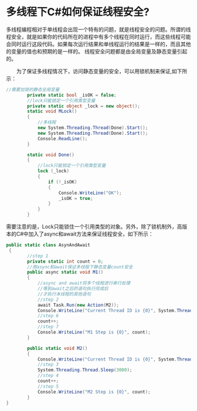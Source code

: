 # 多线程下C#如何保证线程安全?

多线程编程相对于单线程会出现一个特有的问题，就是线程安全的问题。所谓的线程安全，就是如果你的代码所在的进程中有多个线程在同时运行，而这些线程可能会同时运行这段代码。如果每次运行结果和单线程运行的结果是一样的，而且其他的变量的值也和预期的是一样的。 线程安全问题都是由全局变量及静态变量引起的。

　　为了保证多线程情况下，访问静态变量的安全，可以用锁机制来保证,如下所示：

```c#
//需要加锁的静态全局变量
        private static bool _isOK = false;
        //lock只能锁定一个引用类型变量
        private static object _lock = new object();
        static void MLock()
        {
            //多线程
            new System.Threading.Thread(Done).Start();
            new System.Threading.Thread(Done).Start();
            Console.ReadLine();
        }

        static void Done()
        {
            //lock只能锁定一个引用类型变量
            lock (_lock)
            {
                if (!_isOK)
                {
                    Console.WriteLine("OK");
                    _isOK = true;
                }
            }
        }
```

需要注意的是，Lock只能锁住一个引用类型的对象。另外，除了锁机制外，高版本的C#中加入了async和await方法来保证线程安全，如下所示：

```c#
public static class AsynAndAwait
 {
        //step 1
        private static int count = 0;
        //用async和await保证多线程下静态变量count安全
        public async static void M1()
        {
            //async and await将多个线程进行串行处理
            //等到await之后的语句执行完成后
            //才执行本线程的其他语句
            //step 2
            await Task.Run(new Action(M2));
            Console.WriteLine("Current Thread ID is {0}", System.Threading.Thread.CurrentThread.ManagedThreadId);
            //step 6
            count++;
            //step 7
            Console.WriteLine("M1 Step is {0}", count);
        }

        public static void M2()
        {
            Console.WriteLine("Current Thread ID is {0}", System.Threading.Thread.CurrentThread.ManagedThreadId);
            //step 3
            System.Threading.Thread.Sleep(3000);
            //step 4
            count++;
            //step 5
            Console.WriteLine("M2 Step is {0}", count);
        }
}
```

